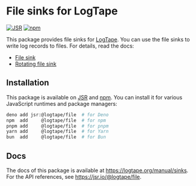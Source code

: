 <!-- deno-fmt-ignore-file -->

File sinks for LogTape
======================

[![JSR][JSR badge]][JSR]
[![npm][npm badge]][npm]

This package provides file sinks for [LogTape].  You can use the file sinks to
write log records to files.  For details, read the docs:

 -  [File sink]
 -  [Rotating file sink]

[JSR]: https://jsr.io/@logtape/file
[JSR badge]: https://jsr.io/badges/@logtape/file
[npm]: https://www.npmjs.com/package/@logtape/file
[npm badge]: https://img.shields.io/npm/v/@logtape/file?logo=npm
[LogTape]: https://logtape.org/
[File sink]: https://logtape.org/manual/sinks#file-sink
[Rotating file sink]: https://logtape.org/manual/sinks#rotating-file-sink


Installation
------------

This package is available on [JSR] and [npm].  You can install it for various
JavaScript runtimes and package managers:

~~~~ sh
deno add jsr:@logtape/file  # for Deno
npm  add     @logtape/file  # for npm
pnpm add     @logtape/file  # for pnpm
yarn add     @logtape/file  # for Yarn
bun  add     @logtape/file  # for Bun
~~~~


Docs
----

The docs of this package is available at <https://logtape.org/manual/sinks>.
For the API references, see <https://jsr.io/@logtape/file>.

